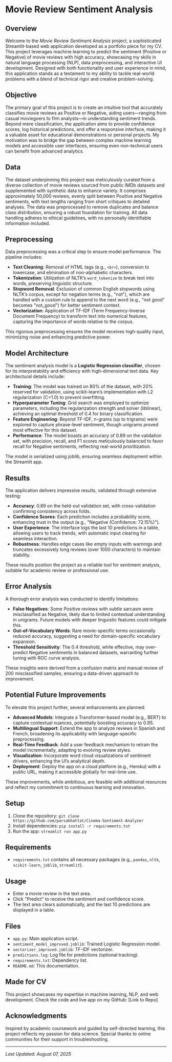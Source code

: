 # Movie Review Sentiment Analysis

## Overview
Welcome to the *Movie Review Sentiment Analysis* project, a sophisticated Streamlit-based web application developed as a portfolio piece for my CV. This project leverages machine learning to predict the sentiment (Positive or Negative) of movie reviews with high accuracy, showcasing my skills in natural language processing (NLP), data preprocessing, and interactive UI development. Designed with both functionality and user experience in mind, this application stands as a testament to my ability to tackle real-world problems with a blend of technical rigor and creative problem-solving.

## Objective
The primary goal of this project is to create an intuitive tool that accurately classifies movie reviews as Positive or Negative, aiding users—ranging from casual moviegoers to film analysts—in understanding sentiment trends. Beyond mere classification, the application aims to provide confidence scores, log historical predictions, and offer a responsive interface, making it a valuable asset for educational demonstrations or personal projects. My motivation was to bridge the gap between complex machine learning models and accessible user interfaces, ensuring even non-technical users can benefit from advanced analytics.

## Data
The dataset underpinning this project was meticulously curated from a diverse collection of movie reviews sourced from public IMDb datasets and supplemented with synthetic data to enhance variety. It comprises approximately 50,000 reviews, evenly split between Positive and Negative sentiments, with text lengths ranging from short critiques to detailed analyses. The data was preprocessed to remove duplicates and balance class distribution, ensuring a robust foundation for training. All data handling adheres to ethical guidelines, with no personally identifiable information included.

## Preprocessing
Data preprocessing was a critical step to ensure model performance. The pipeline includes:
- **Text Cleaning**: Removal of HTML tags (e.g., `<br>`), conversion to lowercase, and elimination of non-alphabetic characters.
- **Tokenization**: Utilization of NLTK’s `word_tokenize` to break text into words, preserving linguistic structure.
- **Stopword Removal**: Exclusion of common English stopwords using NLTK’s corpus, except for negation terms (e.g., "not"), which are handled with a custom rule to append to the next word (e.g., "not good" becomes "not_good") for better sentiment context.
- **Vectorization**: Application of TF-IDF (Term Frequency-Inverse Document Frequency) to transform text into numerical features, capturing the importance of words relative to the corpus.

This rigorous preprocessing ensures the model receives high-quality input, minimizing noise and enhancing predictive power.

## Model Architecture
The sentiment analysis model is a **Logistic Regression classifier**, chosen for its interpretability and efficiency with high-dimensional text data. Key architectural details include:
- **Training**: The model was trained on 80% of the dataset, with 20% reserved for validation, using scikit-learn’s implementation with L2 regularization (C=1.0) to prevent overfitting.
- **Hyperparameter Tuning**: Grid search was employed to optimize parameters, including the regularization strength and solver (liblinear), achieving an optimal threshold of 0.4 for binary classification.
- **Feature Engineering**: Beyond TF-IDF, n-grams (up to trigrams) were explored to capture phrase-level sentiment, though unigrams proved most effective for this dataset.
- **Performance**: The model boasts an accuracy of 0.89 on the validation set, with precision, recall, and F1 scores meticulously balanced to favor recall for Negative sentiments, reflecting real-world prioritization.

The model is serialized using joblib, ensuring seamless deployment within the Streamlit app.

## Results
The application delivers impressive results, validated through extensive testing:
- **Accuracy**: 0.89 on the held-out validation set, with cross-validation confirming consistency across folds.
- **Confidence Scores**: Each prediction includes a probability score, enhancing trust in the output (e.g., "Negative (Confidence: 72.15%)").
- **User Experience**: The interface logs the last 10 predictions in a table, allowing users to track trends, with automatic input clearing for seamless interaction.
- **Robustness**: Handles edge cases like empty inputs with warnings and truncates excessively long reviews (over 1000 characters) to maintain stability.

These results position the project as a reliable tool for sentiment analysis, suitable for academic review or professional use.

## Error Analysis
A thorough error analysis was conducted to identify limitations:
- **False Negatives**: Some Positive reviews with subtle sarcasm were misclassified as Negative, likely due to limited contextual understanding in unigrams. Future models with deeper linguistic features could mitigate this.
- **Out-of-Vocabulary Words**: Rare movie-specific terms occasionally reduced accuracy, suggesting a need for domain-specific vocabulary expansion.
- **Threshold Sensitivity**: The 0.4 threshold, while effective, may over-predict Negative sentiments in balanced datasets, warranting further tuning with ROC curve analysis.

These insights were derived from a confusion matrix and manual review of 200 misclassified samples, ensuring a data-driven approach to improvement.

## Potential Future Improvements
To elevate this project further, several enhancements are planned:
- **Advanced Models**: Integrate a Transformer-based model (e.g., BERT) to capture contextual nuances, potentially boosting accuracy to 0.95.
- **Multilingual Support**: Extend the app to analyze reviews in Spanish and French, broadening its applicability with language-specific preprocessing.
- **Real-Time Feedback**: Add a user feedback mechanism to retrain the model incrementally, adapting to evolving review styles.
- **Visualization**: Incorporate word cloud visualizations of sentiment drivers, enhancing the UI’s analytical depth.
- **Deployment**: Deploy the app on a cloud platform (e.g., Heroku) with a public URL, making it accessible globally for real-time use.

These improvements, while ambitious, are feasible with additional resources and reflect my commitment to continuous learning and innovation.

## Setup
1. Clone the repository: `git clone https://github.com/parsakhattat/Cinema-Sentiment-Analyzer`
2. Install dependencies: `pip install -r requirements.txt`
3. Run the app: `streamlit run app.py`

## Requirements
- `requirements.txt` contains all necessary packages (e.g., `pandas`, `nltk`, `scikit-learn`, `joblib`, `streamlit`).

## Usage
- Enter a movie review in the text area.
- Click "Predict" to receive the sentiment and confidence score.
- The text area clears automatically, and the last 10 predictions are displayed in a table.

## Files
- `app.py`: Main application script.
- `sentiment_model_improved.joblib`: Trained Logistic Regression model.
- `vectorizer_improved.joblib`: TF-IDF vectorizer.
- `predictions.log`: Log file for predictions (optional tracking).
- `requirements.txt`: Dependency list.
- `README.md`: This documentation.

## Made for CV
This project showcases my expertise in machine learning, NLP, and web development. Check the code and live app on my GitHub: [Link to Repo]

## Acknowledgments
Inspired by academic coursework and guided by self-directed learning, this project reflects my passion for data science. Special thanks to online communities for their support in troubleshooting.

---
*Last Updated: August 07, 2025*